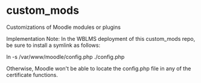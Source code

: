custom\_mods
===========

Customizations of Moodle modules or plugins

Implementation Note:
In the WBLMS deployment of this custom\_mods repo, be sure to install a symlink as follows:

ln -s /var/www/moodle/config.php ./config.php

Otherwise, Moodle won't be able to locate the config.php file in any of the certificate functions.

